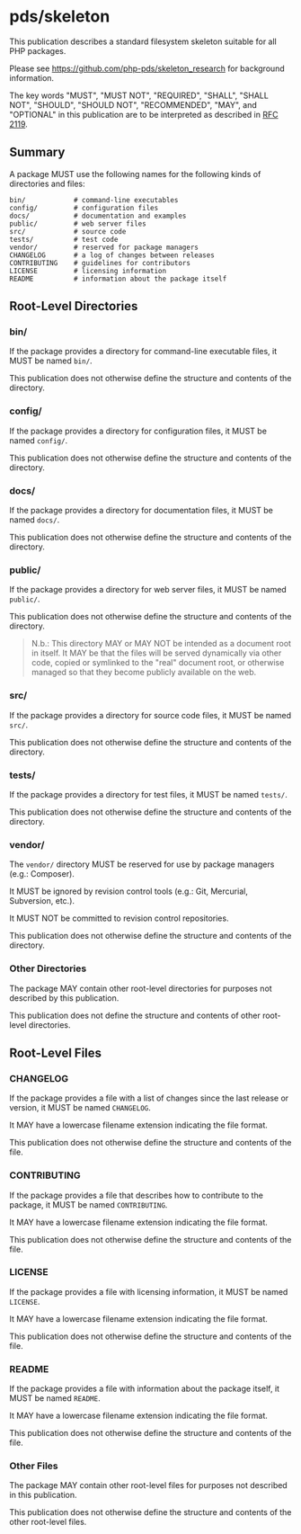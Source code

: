 # pds/skeleton

This publication describes a standard filesystem skeleton suitable for all PHP
packages.

Please see <https://github.com/php-pds/skeleton_research> for background information.

The key words "MUST", "MUST NOT", "REQUIRED", "SHALL", "SHALL NOT", "SHOULD",
"SHOULD NOT", "RECOMMENDED", "MAY", and "OPTIONAL" in this publication are to be
interpreted as described in [RFC 2119](http://tools.ietf.org/html/rfc2119).

## Summary

A package MUST use the following names for the following kinds of directories
and files:

```
bin/            # command-line executables
config/         # configuration files
docs/           # documentation and examples
public/         # web server files
src/            # source code
tests/          # test code
vendor/         # reserved for package managers
CHANGELOG       # a log of changes between releases
CONTRIBUTING    # guidelines for contributors
LICENSE         # licensing information
README          # information about the package itself
```

## Root-Level Directories

### bin/

If the package provides a directory for command-line executable files, it MUST
be named `bin/`.

This publication does not otherwise define the structure and contents of the
directory.

### config/

If the package provides a directory for configuration files, it MUST be named
`config/`.

This publication does not otherwise define the structure and contents of the
directory.

### docs/

If the package provides a directory for documentation files, it MUST be named
`docs/`.

This publication does not otherwise define the structure and contents of the
directory.

### public/

If the package provides a directory for web server files, it MUST be named
`public/`.

This publication does not otherwise define the structure and contents of the
directory.

> N.b.: This directory MAY or MAY NOT be intended as a document root in itself.
> It MAY be that the files will be served dynamically via other code, copied
> or symlinked to the "real" document root, or otherwise managed so that they
> become publicly available on the web.

### src/

If the package provides a directory for source code files, it MUST be named
`src/`.

This publication does not otherwise define the structure and contents of the
directory.

### tests/

If the package provides a directory for test files, it MUST be named `tests/`.

This publication does not otherwise define the structure and contents of the
directory.

### vendor/

The `vendor/` directory MUST be reserved for use by package managers (e.g.:
Composer).

It MUST be ignored by revision control tools (e.g.: Git, Mercurial, Subversion,
etc.).

It MUST NOT be committed to revision control repositories.

This publication does not otherwise define the structure and contents of the
directory.

### Other Directories

The package MAY contain other root-level directories for purposes not described
by this publication.

This publication does not define the structure and contents of other root-level
directories.

## Root-Level Files

### CHANGELOG

If the package provides a file with a list of changes since the last release or
version, it MUST be named `CHANGELOG`.

It MAY have a lowercase filename extension indicating the file format.

This publication does not otherwise define the structure and contents of the
file.

### CONTRIBUTING

If the package provides a file that describes how to contribute to the package,
it MUST be named `CONTRIBUTING`.

It MAY have a lowercase filename extension indicating the file format.

This publication does not otherwise define the structure and contents of the
file.

### LICENSE

If the package provides a file with licensing information, it MUST be named
`LICENSE`.

It MAY have a lowercase filename extension indicating the file format.

This publication does not otherwise define the structure and contents of the
file.

### README

If the package provides a file with information about the package itself, it
MUST be named `README`.

It MAY have a lowercase filename extension indicating the file format.

This publication does not otherwise define the structure and contents of the
file.

### Other Files

The package MAY contain other root-level files for purposes not described in
this publication.

This publication does not otherwise define the structure and contents of the
other root-level files.
